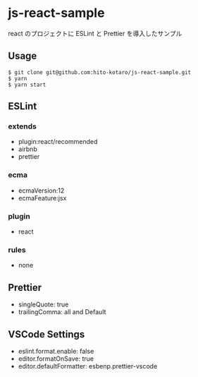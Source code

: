 # js-react-sample

react のプロジェクトに ESLint と Prettier を導入したサンプル

## Usage

```
$ git clone git@github.com:hito-kotaro/js-react-sample.git
$ yarn
$ yarn start
```

## ESLint

### extends

- plugin:react/recommended
- airbnb
- prettier

### ecma

- ecmaVersion:12
- ecmaFeature:jsx

### plugin

- react

### rules

- none

## Prettier

- singleQuote: true
- trailingComma: all
  and Default

## VSCode Settings

- eslint.format.enable: false
- editor.formatOnSave: true
- editor.defaultFormatter: esbenp.prettier-vscode
